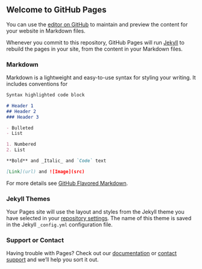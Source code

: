 ## Welcome to GitHub Pages

You can use the [editor on GitHub](https://github.com/LiLittleCat/love/edit/gh-pages/index.md) to maintain and preview the content for your website in Markdown files.

Whenever you commit to this repository, GitHub Pages will run [Jekyll](https://jekyllrb.com/) to rebuild the pages in your site, from the content in your Markdown files.

### Markdown

Markdown is a lightweight and easy-to-use syntax for styling your writing. It includes conventions for

```markdown
Syntax highlighted code block

# Header 1
## Header 2
### Header 3

- Bulleted
- List

1. Numbered
2. List

**Bold** and _Italic_ and `Code` text

[Link](url) and ![Image](src)
```

For more details see [GitHub Flavored Markdown](https://guides.github.com/features/mastering-markdown/).

### Jekyll Themes

Your Pages site will use the layout and styles from the Jekyll theme you have selected in your [repository settings](https://github.com/LiLittleCat/love/settings/pages). The name of this theme is saved in the Jekyll `_config.yml` configuration file.

<span id="sitetime"></span>
        <script language=javascript>
            function siteTime(){
            window.setTimeout("siteTime()", 1000);
            var seconds = 1000
            var minutes = seconds * 60
            var hours = minutes * 60
            var days = hours * 24
            var years = days * 365
            var today = new Date()
            var todayYear = today.getFullYear()
            var todayMonth = today.getMonth()
            var todayDate = today.getDate()
            var todayHour = today.getHours()
            var todayMinute = today.getMinutes()
            var todaySecond = today.getSeconds()
            /* Date.UTC() -- 返回date对象距世界标准时间(UTC)1970年1月1日午夜之间的毫秒数(时间戳) 
            year - 作为date对象的年份，为4位年份值
            month - 0-11之间的整数，做为date对象的月份
            day - 1-31之间的整数，做为date对象的天数
            hours - 0(午夜24点)-23之间的整数，做为date对象的小时数
            minutes - 0-59之间的整数，做为date对象的分钟数
            seconds - 0-59之间的整数，做为date对象的秒数
            microseconds - 0-999之间的整数，做为date对象的毫秒数 */
            var t1 = Date.UTC(2017,2,11,00,00,00)
            var t2 = Date.UTC(todayYear,todayMonth,todayDate,todayHour,todayMinute,todaySecond)
            var diff = t2-t1
            var diffYears = Math.floor(diff/years)
            var diffDays = Math.floor((diff/days)-diffYears*365)
            var diffHours = Math.floor((diff-(diffYears*365+diffDays)*days)/hours)
            var diffMinutes = Math.floor((diff-(diffYears*365+diffDays)*days-diffHours*hours)/minutes)
            var diffSeconds = Math.floor((diff-(diffYears*365+diffDays)*days-diffHours*hours-diffMinutes*minutes)/seconds)
            /* document.getElementById("sitetime").innerHTML=" 已运行"+diffYears+" 年 "+diffDays+" 天 "+diffHours+" 小时 "+diffMinutes+" 分钟 "+diffSeconds+" 秒" */
            document.getElementById("sitetime").innerHTML=" 很努力地存活了 "+(diffYears*365+diffDays)+" 天 "+diffHours+" 小时 "+diffMinutes+" 分钟 "+diffSeconds+" 秒"
            }
            siteTime()
            </script>

### Support or Contact

Having trouble with Pages? Check out our [documentation](https://docs.github.com/categories/github-pages-basics/) or [contact support](https://support.github.com/contact) and we’ll help you sort it out.
